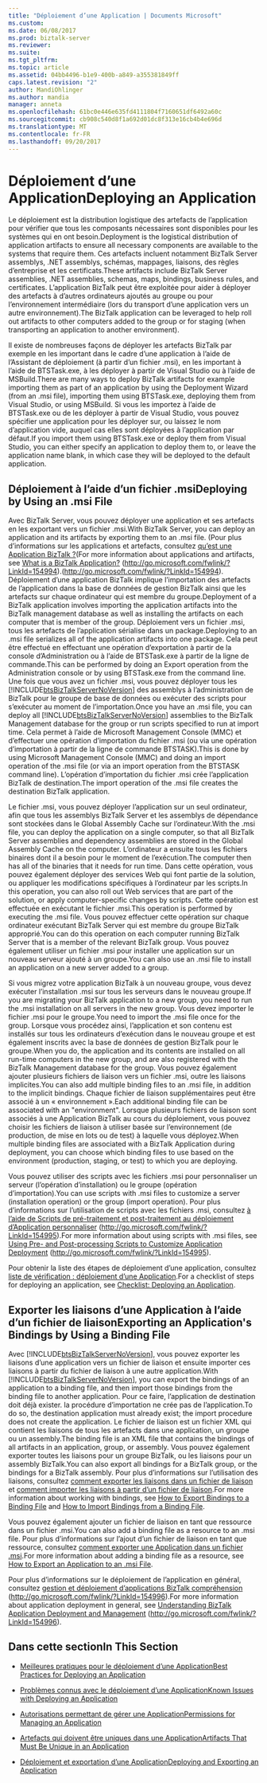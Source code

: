 ```yaml
---
title: "Déploiement d’une Application | Documents Microsoft"
ms.custom: 
ms.date: 06/08/2017
ms.prod: biztalk-server
ms.reviewer: 
ms.suite: 
ms.tgt_pltfrm: 
ms.topic: article
ms.assetid: 04bb4496-b1e9-400b-a849-a355381849ff
caps.latest.revision: "2"
author: MandiOhlinger
ms.author: mandia
manager: anneta
ms.openlocfilehash: 61bc0e446e635fd4111804f7160651df6492a60c
ms.sourcegitcommit: cb908c540d8f1a692d01dc8f313e16cb4b4e696d
ms.translationtype: MT
ms.contentlocale: fr-FR
ms.lasthandoff: 09/20/2017
---
```

# <a name="deploying-an-application"></a><span data-ttu-id="6f0de-102">Déploiement d’une Application</span><span class="sxs-lookup"><span data-stu-id="6f0de-102">Deploying an Application</span></span>
<span data-ttu-id="6f0de-103">Le déploiement est la distribution logistique des artefacts de l’application pour vérifier que tous les composants nécessaires sont disponibles pour les systèmes qui en ont besoin.</span><span class="sxs-lookup"><span data-stu-id="6f0de-103">Deployment is the logistical distribution of application artifacts to ensure all necessary components are available to the systems that require them.</span></span> <span data-ttu-id="6f0de-104">Ces artefacts incluent notamment BizTalk Server assemblys, .NET assemblys, schémas, mappages, liaisons, des règles d’entreprise et les certificats.</span><span class="sxs-lookup"><span data-stu-id="6f0de-104">These artifacts include BizTalk Server assemblies, .NET assemblies, schemas, maps, bindings, business rules, and certificates.</span></span> <span data-ttu-id="6f0de-105">L’application BizTalk peut être exploitée pour aider à déployer des artefacts à d’autres ordinateurs ajoutés au groupe ou pour l’environnement intermédiaire (lors du transport d’une application vers un autre environnement).</span><span class="sxs-lookup"><span data-stu-id="6f0de-105">The BizTalk application can be leveraged to help roll out artifacts to other computers added to the group or for staging (when transporting an application to another environment).</span></span>  
  
 <span data-ttu-id="6f0de-106">Il existe de nombreuses façons de déployer les artefacts BizTalk par exemple en les important dans le cadre d’une application à l’aide de l’Assistant de déploiement (à partir d’un fichier .msi), en les important à l’aide de BTSTask.exe, à les déployer à partir de Visual Studio ou à l’aide de MSBuild.</span><span class="sxs-lookup"><span data-stu-id="6f0de-106">There are many ways to deploy BizTalk artifacts for example importing them as part of an application by using the Deployment Wizard (from an .msi file), importing them using BTSTask.exe, deploying them from Visual Studio, or using MSBuild.</span></span> <span data-ttu-id="6f0de-107">Si vous les importez à l’aide de BTSTask.exe ou de les déployer à partir de Visual Studio, vous pouvez spécifier une application pour les déployer sur, ou laissez le nom d’application vide, auquel cas elles sont déployées à l’application par défaut.</span><span class="sxs-lookup"><span data-stu-id="6f0de-107">If you import them using BTSTask.exe or deploy them from Visual Studio, you can either specify an application to deploy them to, or leave the application name blank, in which case they will be deployed to the default application.</span></span>  
  
## <a name="deploying-by-using-an-msi-file"></a><span data-ttu-id="6f0de-108">Déploiement à l’aide d’un fichier .msi</span><span class="sxs-lookup"><span data-stu-id="6f0de-108">Deploying by Using an .msi File</span></span>  
 <span data-ttu-id="6f0de-109">Avec BizTalk Server, vous pouvez déployer une application et ses artefacts en les exportant vers un fichier .msi.</span><span class="sxs-lookup"><span data-stu-id="6f0de-109">With BizTalk Server, you can deploy an application and its artifacts by exporting them to an .msi file.</span></span> <span data-ttu-id="6f0de-110">(Pour plus d’informations sur les applications et artefacts, consultez [qu’est une Application BizTalk ?](http://go.microsoft.com/fwlink/?LinkId=154994)</span><span class="sxs-lookup"><span data-stu-id="6f0de-110">(For more information about applications and artifacts, see [What is a BizTalk Application?](http://go.microsoft.com/fwlink/?LinkId=154994)</span></span> <span data-ttu-id="6f0de-111">(http://go.microsoft.com/fwlink/?LinkId=154994).</span><span class="sxs-lookup"><span data-stu-id="6f0de-111">(http://go.microsoft.com/fwlink/?LinkId=154994).</span></span> <span data-ttu-id="6f0de-112">Déploiement d’une application BizTalk implique l’importation des artefacts de l’application dans la base de données de gestion BizTalk ainsi que les artefacts sur chaque ordinateur qui est membre du groupe.</span><span class="sxs-lookup"><span data-stu-id="6f0de-112">Deployment of a BizTalk application involves importing the application artifacts into the BizTalk management database as well as installing the artifacts on each computer that is member of the group.</span></span> <span data-ttu-id="6f0de-113">Déploiement vers un fichier .msi, tous les artefacts de l’application sérialise dans un package.</span><span class="sxs-lookup"><span data-stu-id="6f0de-113">Deploying to an .msi file serializes all of the application artifacts into one package.</span></span> <span data-ttu-id="6f0de-114">Cela peut être effectué en effectuant une opération d’exportation à partir de la console d’Administration ou à l’aide de BTSTask.exe à partir de la ligne de commande.</span><span class="sxs-lookup"><span data-stu-id="6f0de-114">This can be performed by doing an Export operation from the Administration console or by using BTSTask.exe from the command line.</span></span> <span data-ttu-id="6f0de-115">Une fois que vous avez un fichier .msi, vous pouvez déployer tous les [!INCLUDE[btsBizTalkServerNoVersion](../includes/btsbiztalkservernoversion-md.md)] des assemblys à l’administration de BizTalk pour le groupe de base de données ou exécuter des scripts pour s’exécuter au moment de l’importation.</span><span class="sxs-lookup"><span data-stu-id="6f0de-115">Once you have an .msi file, you can deploy all [!INCLUDE[btsBizTalkServerNoVersion](../includes/btsbiztalkservernoversion-md.md)] assemblies to the BizTalk Management database for the group or run scripts specified to run at import time.</span></span> <span data-ttu-id="6f0de-116">Cela permet à l’aide de Microsoft Management Console (MMC) et d’effectuer une opération d’importation du fichier .msi (ou via une opération d’importation à partir de la ligne de commande BTSTASK).</span><span class="sxs-lookup"><span data-stu-id="6f0de-116">This is done by using Microsoft Management Console (MMC) and doing an import operation of the .msi file (or via an import operation from the BTSTASK command line).</span></span> <span data-ttu-id="6f0de-117">L’opération d’importation du fichier .msi crée l’application BizTalk de destination.</span><span class="sxs-lookup"><span data-stu-id="6f0de-117">The import operation of the .msi file creates the destination BizTalk application.</span></span>  
  
 <span data-ttu-id="6f0de-118">Le fichier .msi, vous pouvez déployer l’application sur un seul ordinateur, afin que tous les assemblys BizTalk Server et les assemblys de dépendance sont stockées dans le Global Assembly Cache sur l’ordinateur.</span><span class="sxs-lookup"><span data-stu-id="6f0de-118">With the .msi file, you can deploy the application on a single computer, so that all BizTalk Server assemblies and dependency assemblies are stored in the Global Assembly Cache on the computer.</span></span> <span data-ttu-id="6f0de-119">L’ordinateur a ensuite tous les fichiers binaires dont il a besoin pour le moment de l’exécution.</span><span class="sxs-lookup"><span data-stu-id="6f0de-119">The computer then has all of the binaries that it needs for run time.</span></span> <span data-ttu-id="6f0de-120">Dans cette opération, vous pouvez également déployer des services Web qui font partie de la solution, ou appliquer les modifications spécifiques à l’ordinateur par les scripts.</span><span class="sxs-lookup"><span data-stu-id="6f0de-120">In this operation, you can also roll out Web services that are part of the solution, or apply computer-specific changes by scripts.</span></span> <span data-ttu-id="6f0de-121">Cette opération est effectuée en exécutant le fichier .msi.</span><span class="sxs-lookup"><span data-stu-id="6f0de-121">This operation is performed by executing the .msi file.</span></span> <span data-ttu-id="6f0de-122">Vous pouvez effectuer cette opération sur chaque ordinateur exécutant BizTalk Server qui est membre du groupe BizTalk approprié.</span><span class="sxs-lookup"><span data-stu-id="6f0de-122">You can do this operation on each computer running BizTalk Server that is a member of the relevant BizTalk group.</span></span> <span data-ttu-id="6f0de-123">Vous pouvez également utiliser un fichier .msi pour installer une application sur un nouveau serveur ajouté à un groupe.</span><span class="sxs-lookup"><span data-stu-id="6f0de-123">You can also use an .msi file to install an application on a new server added to a group.</span></span>  
  
 <span data-ttu-id="6f0de-124">Si vous migrez votre application BizTalk à un nouveau groupe, vous devez exécuter l’installation .msi sur tous les serveurs dans le nouveau groupe.</span><span class="sxs-lookup"><span data-stu-id="6f0de-124">If you are migrating your BizTalk application to a new group, you need to run the .msi installation on all servers in the new group.</span></span> <span data-ttu-id="6f0de-125">Vous devez importer le fichier .msi pour le groupe.</span><span class="sxs-lookup"><span data-stu-id="6f0de-125">You need to import the .msi file once for the group.</span></span> <span data-ttu-id="6f0de-126">Lorsque vous procédez ainsi, l’application et son contenu est installés sur tous les ordinateurs d’exécution dans le nouveau groupe et est également inscrits avec la base de données de gestion BizTalk pour le groupe.</span><span class="sxs-lookup"><span data-stu-id="6f0de-126">When you do, the application and its contents are installed on all run-time computers in the new group, and are also registered with the BizTalk Management database for the group.</span></span> <span data-ttu-id="6f0de-127">Vous pouvez également ajouter plusieurs fichiers de liaison vers un fichier .msi, outre les liaisons implicites.</span><span class="sxs-lookup"><span data-stu-id="6f0de-127">You can also add multiple binding files to an .msi file, in addition to the implicit bindings.</span></span> <span data-ttu-id="6f0de-128">Chaque fichier de liaison supplémentaires peut être associé à un « environnement ».</span><span class="sxs-lookup"><span data-stu-id="6f0de-128">Each additional binding file can be associated with an "environment".</span></span> <span data-ttu-id="6f0de-129">Lorsque plusieurs fichiers de liaison sont associés à une Application BizTalk au cours du déploiement, vous pouvez choisir les fichiers de liaison à utiliser basée sur l’environnement (de production, de mise en lots ou de test) à laquelle vous déployez.</span><span class="sxs-lookup"><span data-stu-id="6f0de-129">When multiple binding files are associated with a BizTalk Application during deployment, you can choose which binding files to use based on the environment (production, staging, or test) to which you are deploying.</span></span>  
  
 <span data-ttu-id="6f0de-130">Vous pouvez utiliser des scripts avec les fichiers .msi pour personnaliser un serveur (l’opération d’installation) ou le groupe (opération d’importation).</span><span class="sxs-lookup"><span data-stu-id="6f0de-130">You can use scripts with .msi files to customize a server (installation operation) or the group (import operation).</span></span> <span data-ttu-id="6f0de-131">Pour plus d’informations sur l’utilisation de scripts avec les fichiers .msi, consultez [à l’aide de Scripts de pré-traitement et post-traitement au déploiement d’Application personnaliser](http://go.microsoft.com/fwlink/?LinkId=154995) (http://go.microsoft.com/fwlink/?LinkId=154995).</span><span class="sxs-lookup"><span data-stu-id="6f0de-131">For more information about using scripts with .msi files, see [Using Pre- and Post-processing Scripts to Customize Application Deployment](http://go.microsoft.com/fwlink/?LinkId=154995) (http://go.microsoft.com/fwlink/?LinkId=154995).</span></span>  
  
 <span data-ttu-id="6f0de-132">Pour obtenir la liste des étapes de déploiement d’une application, consultez [liste de vérification : déploiement d’une Application](../technical-guides/checklist-deploying-an-application.md).</span><span class="sxs-lookup"><span data-stu-id="6f0de-132">For a checklist of steps for deploying an application, see [Checklist: Deploying an Application](../technical-guides/checklist-deploying-an-application.md).</span></span>  
  
## <a name="exporting-an-applications-bindings-by-using-a-binding-file"></a><span data-ttu-id="6f0de-133">Exporter les liaisons d’une Application à l’aide d’un fichier de liaison</span><span class="sxs-lookup"><span data-stu-id="6f0de-133">Exporting an Application's Bindings by Using a Binding File</span></span>  
 <span data-ttu-id="6f0de-134">Avec [!INCLUDE[btsBizTalkServerNoVersion](../includes/btsbiztalkservernoversion-md.md)], vous pouvez exporter les liaisons d’une application vers un fichier de liaison et ensuite importer ces liaisons à partir du fichier de liaison à une autre application.</span><span class="sxs-lookup"><span data-stu-id="6f0de-134">With [!INCLUDE[btsBizTalkServerNoVersion](../includes/btsbiztalkservernoversion-md.md)], you can export the bindings of an application to a binding file, and then import those bindings from the binding file to another application.</span></span> <span data-ttu-id="6f0de-135">Pour ce faire, l’application de destination doit déjà exister. la procédure d’importation ne crée pas de l’application.</span><span class="sxs-lookup"><span data-stu-id="6f0de-135">To do so, the destination application must already exist; the import procedure does not create the application.</span></span> <span data-ttu-id="6f0de-136">Le fichier de liaison est un fichier XML qui contient les liaisons de tous les artefacts dans une application, un groupe ou un assembly.</span><span class="sxs-lookup"><span data-stu-id="6f0de-136">The binding file is an XML file that contains the bindings of all artifacts in an application, group, or assembly.</span></span> <span data-ttu-id="6f0de-137">Vous pouvez également exporter toutes les liaisons pour un groupe BizTalk, ou les liaisons pour un assembly BizTalk.</span><span class="sxs-lookup"><span data-stu-id="6f0de-137">You can also export all bindings for a BizTalk group, or the bindings for a BizTalk assembly.</span></span> <span data-ttu-id="6f0de-138">Pour plus d’informations sur l’utilisation des liaisons, consultez [comment exporter les liaisons dans un fichier de liaison](../technical-guides/how-to-export-bindings-to-a-binding-file.md) et [comment importer les liaisons à partir d’un fichier de liaison](../technical-guides/how-to-import-bindings-from-a-binding-file.md).</span><span class="sxs-lookup"><span data-stu-id="6f0de-138">For more information about working with bindings, see [How to Export Bindings to a Binding File](../technical-guides/how-to-export-bindings-to-a-binding-file.md) and [How to Import Bindings from a Binding File](../technical-guides/how-to-import-bindings-from-a-binding-file.md).</span></span>  
  
 <span data-ttu-id="6f0de-139">Vous pouvez également ajouter un fichier de liaison en tant que ressource dans un fichier .msi.</span><span class="sxs-lookup"><span data-stu-id="6f0de-139">You can also add a binding file as a resource to an .msi file.</span></span> <span data-ttu-id="6f0de-140">Pour plus d’informations sur l’ajout d’un fichier de liaison en tant que ressource, consultez [comment exporter une Application dans un fichier .msi](../technical-guides/how-to-export-an-application-to-an-msi-file.md).</span><span class="sxs-lookup"><span data-stu-id="6f0de-140">For more information about adding a binding file as a resource, see [How to Export an Application to an .msi File](../technical-guides/how-to-export-an-application-to-an-msi-file.md).</span></span>  
  
 <span data-ttu-id="6f0de-141">Pour plus d’informations sur le déploiement de l’application en général, consultez [gestion et déploiement d’applications BizTalk compréhension](http://go.microsoft.com/fwlink/?LinkId=154996) (http://go.microsoft.com/fwlink/?LinkId=154996).</span><span class="sxs-lookup"><span data-stu-id="6f0de-141">For more information about application deployment in general, see [Understanding BizTalk Application Deployment and Management](http://go.microsoft.com/fwlink/?LinkId=154996) (http://go.microsoft.com/fwlink/?LinkId=154996).</span></span>  
  
## <a name="in-this-section"></a><span data-ttu-id="6f0de-142">Dans cette section</span><span class="sxs-lookup"><span data-stu-id="6f0de-142">In This Section</span></span>  
  
-   [<span data-ttu-id="6f0de-143">Meilleures pratiques pour le déploiement d’une Application</span><span class="sxs-lookup"><span data-stu-id="6f0de-143">Best Practices for Deploying an Application</span></span>](../technical-guides/best-practices-for-deploying-an-application.md)  
  
-   [<span data-ttu-id="6f0de-144">Problèmes connus avec le déploiement d’une Application</span><span class="sxs-lookup"><span data-stu-id="6f0de-144">Known Issues with Deploying an Application</span></span>](../technical-guides/known-issues-with-deploying-an-application.md)  
  
-   [<span data-ttu-id="6f0de-145">Autorisations permettant de gérer une Application</span><span class="sxs-lookup"><span data-stu-id="6f0de-145">Permissions for Managing an Application</span></span>](../technical-guides/permissions-for-managing-an-application.md)  
  
-   [<span data-ttu-id="6f0de-146">Artefacts qui doivent être uniques dans une Application</span><span class="sxs-lookup"><span data-stu-id="6f0de-146">Artifacts That Must Be Unique in an Application</span></span>](../technical-guides/artifacts-that-must-be-unique-in-an-application.md)  
  
-   [<span data-ttu-id="6f0de-147">Déploiement et exportation d’une Application</span><span class="sxs-lookup"><span data-stu-id="6f0de-147">Deploying and Exporting an Application</span></span>](../technical-guides/deploying-and-exporting-an-application.md)